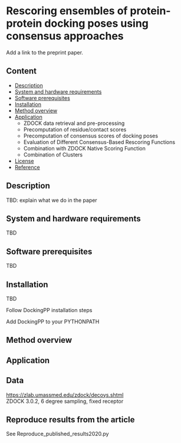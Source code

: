 # Rescoring ensembles of protein-protein docking poses using consensus approaches



Add a link to the preprint paper.

## Content
- [Description](#description)
- [System and hardware requirements](#system-and-hardware-requirements)
- [Software prerequisites](#software-prerequisites)
- [Installation](#Installation)
- [Method overview](#Method-overview)
- [Application](#Application)
  - ZDOCK data retrieval and pre-processing
  - Precomputation of residue/contact scores
  - Precomputation of consensus scores of docking poses
  - Evaluation of Different Consensus-Based Rescoring Functions
  - Combination with ZDOCK Native Scoring Function
  - Combination of Clusters
- [License](#License)
- [Reference](#Reference)

## Description
TBD: explain what we do in the paper

## System and hardware requirements
TBD

## Software prerequisites
TBD

## Installation 
TBD 

Follow DockingPP installation steps 

Add DockingPP to your PYTHONPATH

## Method overview

## Application



## Data
https://zlab.umassmed.edu/zdock/decoys.shtml  
ZDOCK 3.0.2, 6 degree sampling, fixed receptor

## Reproduce results from the article 
See Reproduce_published_results2020.py 
